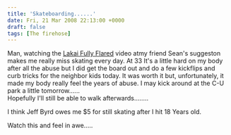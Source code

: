 ```yaml
---
title: 'Skateboarding......'
date: Fri, 21 Mar 2008 22:13:00 +0000
draft: false
tags: [The firehose]
---
```


Man, watching the [Lakai Fully Flared](http://www.lakai.com/06/index.php) video atmy friend Sean's suggeston makes me really miss skating every day. At 33 It's a little hard on my body after all the abuse but I did get the board out and do a few kickflips and curb tricks for the neighbor kids today. It was worth it but, unfortunately, it made my body really feel the years of abuse. I may kick around at the C-U park a little tomorrow......  
Hopefully I'll still be able to walk afterwards........  
  
I think Jeff Byrd owes me $5 for still skating after I hit 18 Years old.  
  
Watch this and feel in awe.....